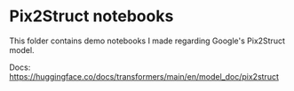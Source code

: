 # Pix2Struct notebooks

This folder contains demo notebooks I made regarding Google's Pix2Struct model.

Docs: https://huggingface.co/docs/transformers/main/en/model_doc/pix2struct
